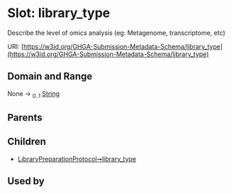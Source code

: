 
# Slot: library_type


Describe the level of omics analysis (eg: Metagenome, transcriptome, etc)

URI: [https://w3id.org/GHGA-Submission-Metadata-Schema/library_type](https://w3id.org/GHGA-Submission-Metadata-Schema/library_type)


## Domain and Range

None &#8594;  <sub>0..1</sub> [String](types/String.md)

## Parents


## Children

 *  [LibraryPreparationProtocol➞library_type](LibraryPreparationProtocol_library_type.md)

## Used by

